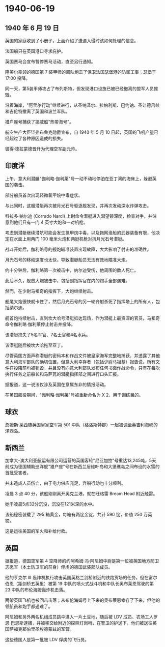 # 1940-06-19

## 1940 年 6 月 19 日

英国的家庭收到了小册子，上面介绍了遭遇入侵时该如何处理的信息。

法国船只在英国港口寻求庇护。

英国赛马会宣布暂停赛马活动，直至另行通知。

隆美尔率领的德国第 7 装甲师的部队炮击了保卫法国瑟堡港的防御工事；瑟堡于
17:00 投降。

同一天，第5装甲师攻占了布列斯特，但发现港口设施已被已经撤离的盟军人员摧毁。

沿着海岸，"阿里尔行动"继续进行，从圣纳泽尔、拉帕利斯、巴约讷、圣让德吕兹和吉伦特撤离了英国和波兰军队。

猎户座号捕获了挪威船"热带海号"。

航空生产大臣毕弗布鲁克勋爵宣布，自 1940 年 5 月 10
日起，英国的飞机产量已经超过了各种原因造成的损失。

彼得·德拉蒙德晋升为代理空军副元帅。

## 印度洋

上午，意大利潜艇"伽利略·伽利莱"号一动不动地停泊在亚丁湾的海床上，躲避英国的袭击。

部分船员首次出现轻微氯甲烷中毒症状。

与此同时，这艘潜艇再次被月光石号驱逐舰发现，并再次发动深水炸弹攻击。

科拉多·纳尔迪 (Corrado Nardi)
上尉命令潜艇进入潜望镜深度，检查对手，并注意到他们只有一门 4
英寸大炮和一对机枪。

考虑到潜艇继续潜航可能会发生氯甲烷中毒，以及拖网渔船的武器装备有限，他决定在水面上用两门
100 毫米火炮和两挺机枪对抗月光石号潜艇。

战斗开始后，伽利略号的舰炮瞄准装置出现故障，大大影响了射击的准确性。

月光石号的移动速度也太快，导致潜艇船员无法有效地瞄准大炮。

约十分钟后，伽利略第一次被击中，纳尔迪受伤，他周围的数人死亡。

此后不久，舰首大炮被击中，包括副指挥官在内的炮手全部遇难。

然而，在少尉马祖奇的指挥下，大炮继续射击。

船尾大炮很快就卡住了，然后月光石号的另一轮齐射杀死了指挥塔上的所有人，包括纳尔迪。

舰首炮持续射击，直到坎大哈号潜艇抵达现场，作为潜艇上最资深的官员，马祖奇命令伽利略·伽利莱停止射击并投降。

该潜艇损失了5名军官、7名士官和4名水兵。

该潜艇随后被坎大哈拖至亚丁。

尽管英国方面声称潜艇的密码本和作战文件被皇家海军完整地捕获，并透露了其他意大利海军部队的确切位置，但意大利幸存者（包括少尉马祖基）报告说，所有文件在投降前均被销毁，并且没有向意大利部队发布任何书面作战命令，只有在每次执行任务之前船长和马萨瓦的潜艇指挥部之间进行口头汇报。

据报道，这一说法仅涉及英国在意属东非的情报活动。

在英国服役期间，"伽利略·伽利莱"号被重新命名为 X 2，用于训练目的。

## 球衣

詹姆斯·莱西随英国皇家空军第 501
中队（格洛斯特郡）一起被调至英吉利海峡的泽西岛。

## 新西兰

加拿大-澳大利亚航运有限公司运营的英国客轮"尼亚加拉"号重达13,245吨，5天前成为德国辅助巡洋舰"猎户座"号在新西兰居维叶岛和大堡礁岛之间布设的水雷的首批受害者。

并未造成人员伤亡，由于电力供应充足，弃船行动也十分顺利。

凌晨 3 点 40 分，该船刚刚离开奥克兰港，就在旺格雷 Bream Head 附近触雷。

她于凌晨5点32分沉没，沉没在121米深的水中。

该船秘密装载了 295 箱黄金，每箱有两锭金锭，共计 590 锭，价值 250
万英镑。

这是运往美国的军火和补给付款。

## 英国

据报道，德国空军第 4
空降师的约阿希姆·冯·阿尼姆中尉是第一位被英国地方防卫志愿军（本土防卫军的前身）俘虏的德国武装部队成员。

他的亨克尔 III
轰炸机执行攻击英国英格兰剑桥附近的铁路货场的任务，但在富尔伯恩（距剑桥五英里）被第
19 中队的喷火式战斗机和中队长奥布莱恩驾驶的第 23
中队的布伦海姆轰炸机击落。

两架英国飞机也被回击击落；从布伦海姆号上下来的奥布莱恩幸存了下来，但他的领航员和炮手都遇难了。

阿尼姆和另外两名机组成员跳伞进入一片土豆地，随后被 LDV
成员、农场工人罗恩·巴恩斯逮捕，并被移交给附近的探照灯岗哨，在警卫的护送下，他们被送往英国萨福克郡伯里圣埃德蒙兹的军营。

这些德国人是第一批被 LDV 俘虏的飞行员。

